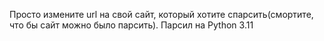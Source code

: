 Просто измените url на свой сайт, который хотите спарсить(смортите, что бы сайт можно было парсить).
Парсил на Python 3.11
